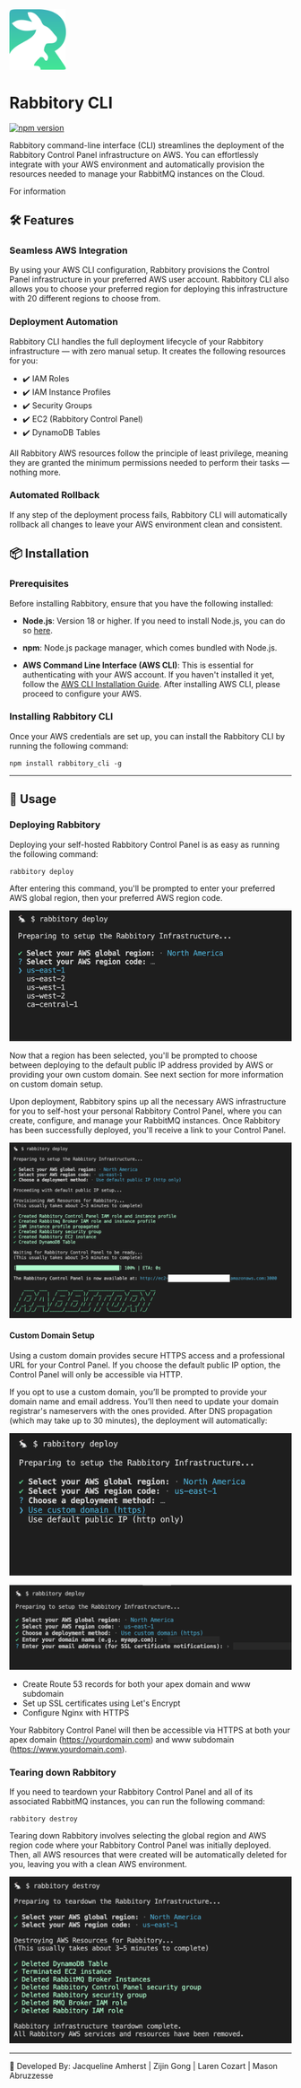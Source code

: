 <a name="top">
<img src="https://raw.githubusercontent.com/Rabbitory/rabbitory_cli/main/assets/rabbitory-logo.png" alt="rabbitory-logo" width="20%"/>
</a>

# Rabbitory CLI

[![npm version](https://img.shields.io/npm/v/rabbitory_cli)](https://www.npmjs.com/package/rabbitory_cli)

Rabbitory command-line interface (CLI) streamlines the deployment of the Rabbitory Control Panel infrastructure on AWS. You can effortlessly integrate with your AWS environment and automatically provision the resources needed to manage your RabbitMQ instances on the Cloud.

For information

## 🛠 Features

### Seamless AWS Integration

By using your AWS CLI configuration, Rabbitory provisions the Control Panel infrastructure in your preferred AWS user account. Rabbitory CLI also allows you to choose your preferred region for deploying this infrastructure with 20 different regions to choose from.

### Deployment Automation

Rabbitory CLI handles the full deployment lifecycle of your Rabbitory infrastructure — with zero manual setup. It creates the following resources for you:

- ✔️ IAM Roles
- ✔️ IAM Instance Profiles
- ✔️ Security Groups
- ✔️ EC2 (Rabbitory Control Panel)
- ✔️ DynamoDB Tables

All Rabbitory AWS resources follow the principle of least privilege, meaning they are granted the minimum permissions needed to perform their tasks — nothing more.

### Automated Rollback

If any step of the deployment process fails, Rabbitory CLI will automatically rollback all changes to leave your AWS environment clean and consistent.

## 📦 Installation

### Prerequisites

Before installing Rabbitory, ensure that you have the following installed:

- **Node.js**: Version 18 or higher. If you need to install Node.js, you can do so [here](https://nodejs.org/).

- **npm**: Node.js package manager, which comes bundled with Node.js.

- **AWS Command Line Interface (AWS CLI)**: This is essential for authenticating with your AWS account. If you haven't installed it yet, follow the [AWS CLI Installation Guide](https://docs.aws.amazon.com/cli/latest/userguide/install-cliv2.html). After installing AWS CLI, please proceed to configure your AWS.

### Installing Rabbitory CLI

Once your AWS credentials are set up, you can install the Rabbitory CLI by running the following command:

```
npm install rabbitory_cli -g
```

---

## 🐰 Usage

### Deploying Rabbitory

Deploying your self-hosted Rabbitory Control Panel is as easy as running the following command:

```
rabbitory deploy
```

After entering this command, you'll be prompted to enter your preferred AWS global region, then your preferred AWS region code.

<p align="left">
  <img src="https://raw.githubusercontent.com/Rabbitory/rabbitory_cli/main/assets/select-region-code.png" alt="select-region-code"/>
</p>

Now that a region has been selected, you'll be prompted to choose between deploying to the default public IP address provided by AWS or providing your own custom domain. See next section for more information on custom domain setup.

Upon deployment, Rabbitory spins up all the necessary AWS infrastructure for you to self-host your personal Rabbitory Control Panel, where you can create, configure, and manage your RabbitMQ instances. Once Rabbitory has been successfully deployed, you'll receive a link to your Control Panel.

<p align="left">
  <img src="https://raw.githubusercontent.com/Rabbitory/rabbitory_cli/main/assets/deploy-success.png" alt="deploy-success" />
</p>

#### Custom Domain Setup

Using a custom domain provides secure HTTPS access and a professional URL for your Control Panel. If you choose the default public IP option, the Control Panel will only be accessible via HTTP.

If you opt to use a custom domain, you’ll be prompted to provide your domain name and email address. You’ll then need to update your domain registrar's nameservers with the ones provided. After DNS propagation (which may take up to 30 minutes), the deployment will automatically:

<p align="left">
  <img src="https://raw.githubusercontent.com/Rabbitory/rabbitory_cli/main/assets/select-http-or-https.png" alt="select-http-or-https"/>
</p>
<p align="left">
  <img src="https://raw.githubusercontent.com/Rabbitory/rabbitory_cli/main/assets/provide-custom-domain.png" alt="provide-custom-domain" />
</p>

- Create Route 53 records for both your apex domain and www subdomain
- Set up SSL certificates using Let's Encrypt
- Configure Nginx with HTTPS

Your Rabbitory Control Panel will then be accessible via HTTPS at both your apex domain (<https://yourdomain.com>) and www subdomain (<https://www.yourdomain.com>).

### Tearing down Rabbitory

If you need to teardown your Rabbitory Control Panel and all of its associated RabbitMQ instances, you can run the following command:

```
rabbitory destroy
```

Tearing down Rabbitory involves selecting the global region and AWS region code where your Rabbitory Control Panel was initially deployed. Then, all AWS resources that were created will be automatically deleted for you, leaving you with a clean AWS environment.

<p align="left">
  <img src="https://raw.githubusercontent.com/Rabbitory/rabbitory_cli/main/assets/destroy-success.png" alt="destroy-success" />
</p>

---

🤝 Developed By: Jacqueline Amherst | Zijin Gong | Laren Cozart | Mason Abruzzesse
